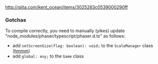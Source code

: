 http://qiita.com/kent_ocean/items/3025263c0539000290ff

### Gotchas ###

To compile correctly, you need to manually (yikes) update "node_modules/phaser/typescript/phaser.d.ts" as follows:

- add `setScreenSize(flag: boolean): void;` to the `ScaleManager` class ([hmmm](http://www.html5gamedevs.com/topic/4838-200-thisgamestagescalesetscreensize-is-not-a-function/))
- add `global: any;` to the `Game` class 